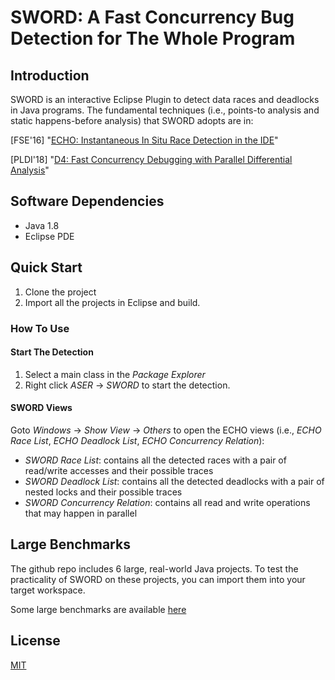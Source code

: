 # SWORD: A Fast Concurrency Bug Detection for The Whole Program
## Introduction
SWORD is an interactive Eclipse Plugin to detect data races and deadlocks in Java programs. The fundamental techniques (i.e., points-to analysis and static happens-before analysis) that SWORD adopts are in: 

[FSE'16] "[ECHO: Instantaneous In Situ Race Detection in the IDE](https://parasol.tamu.edu/~jeff/academic/echo.pdf)"

[PLDI'18] "[D4: Fast Concurrency Debugging with Parallel Differential Analysis](https://parasol.tamu.edu/~jeff/d4.pdf)"

## Software Dependencies
- Java 1.8 
- Eclipse PDE

## Quick Start
1. Clone the project
2. Import all the projects in Eclipse and build.

### How To Use
#### Start The Detection
1. Select a main class in the _Package Explorer_ 
2. Right click _ASER_ -> _SWORD_ to start the detection. 

#### SWORD Views
Goto _Windows_ -> _Show View_ -> _Others_ to open the ECHO views (i.e., _ECHO Race List_, _ECHO Deadlock List_, _ECHO Concurrency Relation_):
  * _SWORD Race List_: contains all the detected races with a pair of read/write accesses and their possible traces
  * _SWORD Deadlock List_: contains all the detected deadlocks with a pair of nested locks and their possible traces
  * _SWORD Concurrency Relation_: contains all read and write operations that may happen in parallel

## Large Benchmarks
The github repo includes 6 large, real-world Java projects. To test the practicality of SWORD on these projects, you can import them into your target workspace. 

Some large benchmarks are available [here](https://github.com/funemy/echo-benchmark)

## License
[MIT](LICENSE)
